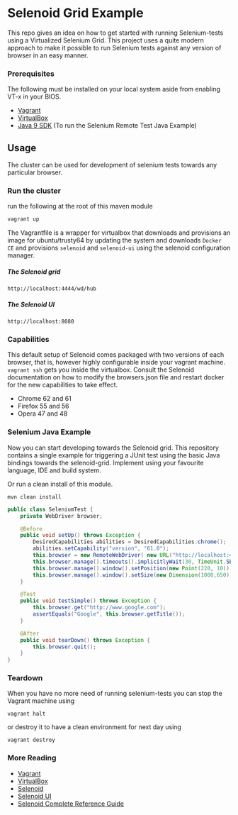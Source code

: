# Selenoid Grid Example

This repo gives an idea on how to get started with running Selenium-tests using a Virtualized Selenium Grid. This project uses a quite modern approach to make it possible to run Selenium tests against any version of browser in an easy manner.

### Prerequisites
The following must be installed on your local system aside from enabling VT-x in your BIOS.

- [Vagrant](https://www.vagrantup.com)
- [VirtualBox](https://www.virtualbox.org)
- [Java 9 SDK](http://www.oracle.com/technetwork/java/javase/downloads/index.html) (To run the Selenium Remote Test Java Example)

## Usage
The cluster can be used for development of selenium tests towards any particular browser.

###  Run the cluster
run the following at the root of this maven module

```bash
vagrant up
```

The Vagrantfile is a wrapper for virtualbox that downloads and provisions an image for ubuntu/trusty64 by updating the system and downloads ```Docker CE``` and provisions ```selenoid``` and ```selenoid-ui``` using the selenoid configuration manager.

##### The Selenoid grid
```
http://localhost:4444/wd/hub
```

##### The Selenoid UI  
```
http://localhost:8080
```

### Capabilities
This default setup of Selenoid comes packaged with two versions of each browser, that is, however highly configurable inside your vagrant machine. ```vagrant ssh``` gets you inside the virtualbox. Consult the Selenoid documentation on how to modify the browsers.json file and restart docker for the new capabilities to take effect.

- Chrome 62 and 61
- Firefox 55 and 56
- Opera 47 and 48

### Selenium Java Example
Now you can start developing towards the Selenoid grid. This repository contains a single example for triggering a JUnit test using the basic Java bindings towards the selenoid-grid. Implement using your favourite language, IDE and build system.

Or run a clean install of this module.
```
mvn clean install
```

```java
public class SeleniumTest {
    private WebDriver browser;

    @Before
    public void setUp() throws Exception {
        DesiredCapabilities abilities = DesiredCapabilities.chrome();
        abilities.setCapability("version", "61.0");
        this.browser = new RemoteWebDriver( new URL("http://localhost:4444/wd/hub"), abilities);
        this.browser.manage().timeouts().implicitlyWait(30, TimeUnit.SECONDS);
        this.browser.manage().window().setPosition(new Point(220, 10));
        this.browser.manage().window().setSize(new Dimension(1000,650));
    }

    @Test
    public void testSimple() throws Exception {
        this.browser.get("http://www.google.com");
        assertEquals("Google", this.browser.getTitle());
    }

    @After
    public void tearDown() throws Exception {
        this.browser.quit();
    }
}
```

### Teardown
When you have no more need of running selenium-tests you can stop the Vagrant machine using
```
vagrant halt
```
or destroy it to have a clean environment for next day using
```
vagrant destroy
```

### More Reading
- [Vagrant](https://www.vagrantup.com)
- [VirtualBox](https://www.virtualbox.org)
- [Selenoid](https://github.com/aerokube/selenoid)
- [Selenoid UI](https://github.com/aerokube/selenoid-ui)
- [Selenoid Complete Reference Guide](http://aerokube.com/selenoid-ui/latest/)
